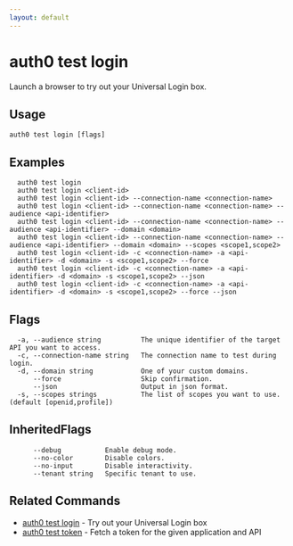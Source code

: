 ```yaml
---
layout: default
---
```

# auth0 test login

Launch a browser to try out your Universal Login box.

## Usage
```
auth0 test login [flags]
```

## Examples

```
  auth0 test login
  auth0 test login <client-id>
  auth0 test login <client-id> --connection-name <connection-name>
  auth0 test login <client-id> --connection-name <connection-name> --audience <api-identifier>
  auth0 test login <client-id> --connection-name <connection-name> --audience <api-identifier> --domain <domain>
  auth0 test login <client-id> --connection-name <connection-name> --audience <api-identifier> --domain <domain> --scopes <scope1,scope2>
  auth0 test login <client-id> -c <connection-name> -a <api-identifier> -d <domain> -s <scope1,scope2> --force
  auth0 test login <client-id> -c <connection-name> -a <api-identifier> -d <domain> -s <scope1,scope2> --json
  auth0 test login <client-id> -c <connection-name> -a <api-identifier> -d <domain> -s <scope1,scope2> --force --json
```


## Flags

```
  -a, --audience string          The unique identifier of the target API you want to access.
  -c, --connection-name string   The connection name to test during login.
  -d, --domain string            One of your custom domains.
      --force                    Skip confirmation.
      --json                     Output in json format.
  -s, --scopes strings           The list of scopes you want to use. (default [openid,profile])
```


## InheritedFlags

```
      --debug           Enable debug mode.
      --no-color        Disable colors.
      --no-input        Disable interactivity.
      --tenant string   Specific tenant to use.
```


## Related Commands

- [auth0 test login](auth0_test_login.md) - Try out your Universal Login box
- [auth0 test token](auth0_test_token.md) - Fetch a token for the given application and API


